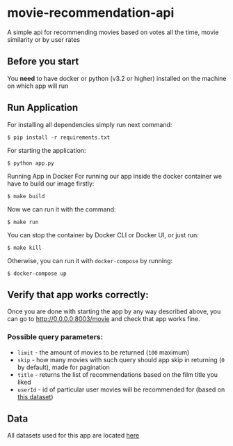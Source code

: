 # movie-recommendation-api

A simple api for recommending movies based on votes all the time, movie similarity or by user rates

## Before you start

You **need** to have docker or python (v3.2 or higher) installed on the machine on which app will run

## Run Application

For installing all dependencies simply run next command:

```shell
$ pip install -r requirements.txt
```

For starting the application:

```shell
$ python app.py
```

Running App in Docker For running our app inside the docker container we have to build our image firstly:

```shell
$ make build
```

Now we can run it with the command:

```shell
$ make run
```

You can stop the container by Docker CLI or Docker UI, or just run:

```shell
$ make kill
```

Otherwise, you can run it with `docker-compose` by running:

```shell
$ docker-compose up
```

## Verify that app works correctly:

Once you are done with starting the app by any way described above, you can go to http://0.0.0.0:8003/movie and check
that app works fine.

### Possible query parameters:

* `limit` - the amount of movies to be returned (`100` maximum)
* `skip` - how many movies with such query should app skip in returning (`0` by default), made for pagination
* `title` - returns the list of recommendations based on the film title you liked
* `userId` - id of particular user movies will be recommended for (based on [this dataset](/datasets/ratings_small.csv))

## Data
All datasets used for this app are located [here](datasets/)